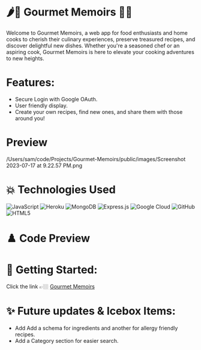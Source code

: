 # 🌶️🥖 Gourmet Memoirs 🥕🧀

Welcome to Gourmet Memoirs, a web app for food enthusiasts and home cooks to cherish their culinary experiences, preserve treasured recipes, and discover delightful new dishes. Whether you're a seasoned chef or an aspiring cook, Gourmet Memoirs is here to elevate your cooking adventures to new heights.

# Features:
- Secure Login with Google OAuth.
- User friendly display.
- Create your own recipes, find new ones, and share them with those around you!

# Preview
/Users/sam/code/Projects/Gourmet-Memoirs/public/images/Screenshot 2023-07-17 at 9.22.57 PM.png


# 💥 Technologies Used
![JavaScript](https://img.shields.io/badge/javascript-%23323330.svg?style=for-the-badge&logo=javascript&logoColor=%23F7DF1E)
![Heroku](https://img.shields.io/badge/heroku-%23430098.svg?style=for-the-badge&logo=heroku&logoColor=white)
![MongoDB](https://img.shields.io/badge/MongoDB-%234ea94b.svg?style=for-the-badge&logo=mongodb&logoColor=white)
![Express.js](https://img.shields.io/badge/express.js-%23404d59.svg?style=for-the-badge&logo=express&logoColor=%2361DAFB)
![Google Cloud](https://img.shields.io/badge/GoogleCloud-%234285F4.svg?style=for-the-badge&logo=google-cloud&logoColor=white)
![GitHub](https://img.shields.io/badge/github-%23121011.svg?style=for-the-badge&logo=github&logoColor=white)
![HTML5](https://img.shields.io/badge/html5-%23E34F26.svg?style=for-the-badge&logo=html5&logoColor=white)

# ♟️ Code Preview

# 🫧 Getting Started:
Click the link  👉🏼  [Gourmet Memoirs](https://gourmet-memoirs-cba51dde722d.herokuapp.com/)

# ✨ Future updates & Icebox Items:
- Add Add a schema for ingredients and another for allergy friendly recipes.
- Add a Category section for easier search.
